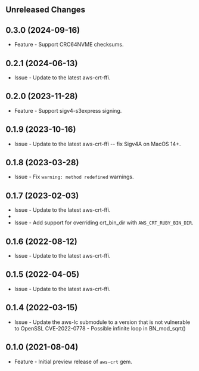 Unreleased Changes
------------------

0.3.0 (2024-09-16)
------------------

* Feature - Support CRC64NVME checksums. 

0.2.1 (2024-06-13)
------------------

* Issue - Update to the latest aws-crt-ffi.

0.2.0 (2023-11-28)
------------------

* Feature - Support sigv4-s3express signing.

0.1.9 (2023-10-16)
------------------

* Issue - Update to the latest aws-crt-ffi -- fix Sigv4A on MacOS 14+.

0.1.8 (2023-03-28)
------------------

* Issue - Fix `warning: method redefined` warnings.

0.1.7 (2023-02-03)
------------------

* Issue - Update to the latest aws-crt-ffi.
* 
* Issue - Add support for overriding crt_bin_dir with `AWS_CRT_RUBY_BIN_DIR`.

0.1.6 (2022-08-12)
------------------

* Issue - Update to the latest aws-crt-ffi.

0.1.5 (2022-04-05)
------------------

* Issue - Update to the latest aws-crt-ffi.

0.1.4 (2022-03-15)
------------------

* Issue - Update the aws-lc submodule to a version that is not vulnerable to OpenSSL CVE-2022-0778 - Possible infinite loop in BN_mod_sqrt()

0.1.0 (2021-08-04)
------------------

* Feature - Initial preview release of `aws-crt` gem.
